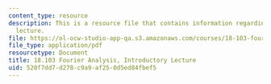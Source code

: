 ```yaml
---
content_type: resource
description: This is a resource file that contains information regarding introductory
  lecture.
file: https://ol-ocw-studio-app-qa.s3.amazonaws.com/courses/18-103-fourier-analysis-fall-2013/520f7dd7d278c9a9af250d5ed84fbef5_MIT18_103F13_intro.pdf
file_type: application/pdf
resourcetype: Document
title: 18.103 Fourier Analysis, Introductory Lecture
uid: 520f7dd7-d278-c9a9-af25-0d5ed84fbef5
---
```


